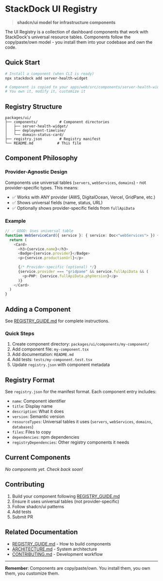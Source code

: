 # StackDock UI Registry

> **shadcn/ui model for infrastructure components**

The UI Registry is a collection of dashboard components that work with StackDock's universal resource tables. Components follow the copy/paste/own model - you install them into your codebase and own the code.

## Quick Start

```bash
# Install a component (when CLI is ready)
npx stackdock add server-health-widget

# Component is copied to your apps/web/src/components/server-health-widget/
# You own it, modify it, customize it
```

## Registry Structure

```
packages/ui/
├── components/          # Component directories
│   ├── server-health-widget/
│   ├── deployment-timeline/
│   └── domain-status-card/
├── registry.json        # Registry manifest
└── README.md           # This file
```

## Component Philosophy

### Provider-Agnostic Design

Components use universal tables (`servers`, `webServices`, `domains`) - not provider-specific types. This means:

- ✅ Works with ANY provider (AWS, DigitalOcean, Vercel, GridPane, etc.)
- ✅ Shows universal fields (name, status, URL)
- ✅ Optionally shows provider-specific fields from `fullApiData`

### Example

```typescript
// ✅ GOOD: Uses universal table
function WebServiceCard({ service }: { service: Doc<"webServices"> }) {
  return (
    <Card>
      <h3>{service.name}</h3>
      <Badge>{service.provider}</Badge>
      <p>{service.productionUrl}</p>
      
      {/* Provider-specific (optional) */}
      {service.provider === "gridpane" && service.fullApiData && (
        <p>PHP: {service.fullApiData.phpVersion}</p>
      )}
    </Card>
  )
}
```

## Adding a Component

See [REGISTRY_GUIDE.md](../../docs/guides/REGISTRY_GUIDE.md) for complete instructions.

### Quick Steps

1. Create component directory: `packages/ui/components/my-component/`
2. Add component file: `my-component.tsx`
3. Add documentation: `README.md`
4. Add tests: `tests/my-component.test.tsx`
5. Update `registry.json` with component metadata

## Registry Format

See `registry.json` for the manifest format. Each component entry includes:

- `name`: Component identifier
- `title`: Display name
- `description`: What it does
- `version`: Semantic version
- `resourceTypes`: Universal tables it uses (`servers`, `webServices`, `domains`, `databases`)
- `files`: Files to copy
- `dependencies`: npm dependencies
- `registryDependencies`: Other registry components it needs

## Current Components

_No components yet. Check back soon!_

## Contributing

1. Build your component following [REGISTRY_GUIDE.md](../../docs/guides/REGISTRY_GUIDE.md)
2. Ensure it uses universal tables (not provider-specific)
3. Follow shadcn/ui patterns
4. Add tests
5. Submit PR

## Related Documentation

- [REGISTRY_GUIDE.md](../../docs/guides/REGISTRY_GUIDE.md) - How to build components
- [ARCHITECTURE.md](../../docs/architecture/ARCHITECTURE.md) - System architecture
- [CONTRIBUTING.md](../../docs/guides/CONTRIBUTING.md) - Development workflow

---

**Remember**: Components are copy/paste/own. You install them, you own them, you customize them.
